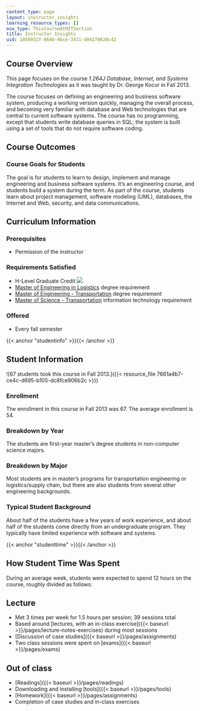 ```yaml
---
content_type: page
layout: instructor_insights
learning_resource_types: []
ocw_type: ThisCourseAtMITSection
title: Instructor Insights
uid: 1050932f-064b-9bce-3411-d84278620c42
---
```


Course Overview
---------------

This page focuses on the course _1.264J Database, Internet, and Systems Integration Technologies_ as it was taught by Dr. George Kocur in Fall 2013.

The course focuses on defining an engineering and business software system, producing a working version quickly, managing the overall process, and becoming very familiar with database and Web technologies that are central to current software systems. The course has no programming, except that students write database queries in SQL; the system is built using a set of tools that do not require software coding.

Course Outcomes
---------------

### Course Goals for Students

The goal is for students to learn to design, implement and manage engineering and business software systems. It’s an engineering course, and students build a system during the term. As part of the course, students learn about project management, software modeling (UML), databases, the Internet and Web, security, and data communications.

Curriculum Information
----------------------

### Prerequisites

*   Permission of the instructor

### Requirements Satisfied

*   H-Level Graduate Credit ![](/images/educator/icon-question-hlevel.png)
*   [Master of Engineering in Logistics](https://scm.mit.edu/) degree requirement
*   [Master of Engineering - Transportation](https://cee.mit.edu/graduate/MEng/Transportation) degree requirement
*   [Master of Science - Transportation](http://cee.mit.edu/graduate/mst) information technology requirement

### Offered

*   Every fall semester

{{< anchor "studentinfo" >}}{{< /anchor >}}

Student Information
-------------------

![67 students took this course in Fall 2013.]({{< resource_file 7661a4b7-ce4c-d695-b105-dc8fce906b2c >}})

### Enrollment

The enrollment in this course in Fall 2013 was 67. The average enrollment is 54.

### Breakdown by Year

The students are first-year master’s degree students in non-computer science majors.

### Breakdown by Major

Most students are in master’s programs for transportation engineering or logistics/supply chain, but there are also students from several other engineering backgrounds.

### Typical Student Background

About half of the students have a few years of work experience, and about half of the students come directly from an undergraduate program. They typically have limited experience with software and systems.

{{< anchor "studenttime" >}}{{< /anchor >}}

How Student Time Was Spent
--------------------------

During an average week, students were expected to spend 12 hours on the course, roughly divided as follows:

Lecture
-------

*   Met 3 times per week for 1.5 hours per session; 39 sessions total
*   Based around [lectures, with an in-class exercise]({{< baseurl >}}/pages/lecture-notes-exercises) during most sessions
*   [Discussion of case studies]({{< baseurl >}}/pages/assignments)
*   Two class sessions were spent on [exams]({{< baseurl >}}/pages/exams)

Out of class
------------

*   [Readings]({{< baseurl >}}/pages/readings)
*   Downloading and installing [tools]({{< baseurl >}}/pages/tools)
*   [Homework]({{< baseurl >}}/pages/assignments)
*   Completion of case studies and in-class exercises